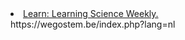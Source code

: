 <li><a href="https://www.learningscienceweekly.com/student/catalog">Learn: Learning Science Weekly.</a></li>
https://wegostem.be/index.php?lang=nl
